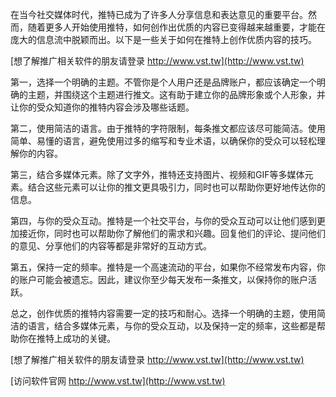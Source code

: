 在当今社交媒体时代，推特已成为了许多人分享信息和表达意见的重要平台。然而，随着更多人开始使用推特，如何创作出优质的内容已变得越来越重要，才能在庞大的信息流中脱颖而出。以下是一些关于如何在推特上创作优质内容的技巧。

[想了解推广相关软件的朋友请登录 http://www.vst.tw](http://www.vst.tw)

第一，选择一个明确的主题。不管你是个人用户还是品牌账户，都应该确定一个明确的主题，并围绕这个主题进行推文。这有助于建立你的品牌形象或个人形象，并让你的受众知道你的推特内容会涉及哪些话题。

第二，使用简洁的语言。由于推特的字符限制，每条推文都应该尽可能简洁。使用简单、易懂的语言，避免使用过多的缩写和专业术语，以确保你的受众可以轻松理解你的内容。

第三，结合多媒体元素。除了文字外，推特还支持图片、视频和GIF等多媒体元素。结合这些元素可以让你的推文更具吸引力，同时也可以帮助你更好地传达你的信息。

第四，与你的受众互动。推特是一个社交平台，与你的受众互动可以让他们感到更加接近你，同时也可以帮助你了解他们的需求和兴趣。回复他们的评论、提问他们的意见、分享他们的内容等都是非常好的互动方式。

第五，保持一定的频率。推特是一个高速流动的平台，如果你不经常发布内容，你的账户可能会被遗忘。因此，建议你至少每天发布一条推文，以保持你的账户活跃。

总之，创作优质的推特内容需要一定的技巧和耐心。选择一个明确的主题，使用简洁的语言，结合多媒体元素，与你的受众互动，以及保持一定的频率，这些都是帮助你在推特上成功的关键。

[想了解推广相关软件的朋友请登录 http://www.vst.tw](http://www.vst.tw)


[访问软件官网 http://www.vst.tw](http://www.vst.tw)
